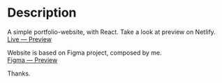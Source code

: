 # Description

A simple portfolio-website, with React. 
Take a look at preview on Netlify.<br>
<a href='https://euphonious-dolphin-900efe.netlify.app/' placholder='see here'>Live — Preview</a>

Website is based on Figma project, composed by me.<br>
<a href='https://www.figma.com/file/DzsdBV9u8AH25LdQAxrWh9/web_views?type=design&node-id=0%3A1&t=piQwtNW6hwAXArJo-1' placholder='see here'>Figma — Preview</a>

Thanks.

